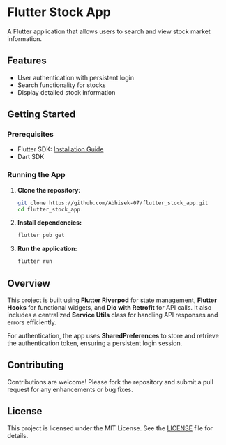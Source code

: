 # Flutter Stock App

A Flutter application that allows users to search and view stock market information.

## Features

- User authentication with persistent login
- Search functionality for stocks
- Display detailed stock information

## Getting Started

### Prerequisites

- Flutter SDK: [Installation Guide](https://flutter.dev/docs/get-started/install)
- Dart SDK

### Running the App

1. **Clone the repository:**

   ```bash
   git clone https://github.com/Abhisek-07/flutter_stock_app.git
   cd flutter_stock_app
   ```

2. **Install dependencies:**

   ```bash
   flutter pub get
   ```

3. **Run the application:**

   ```bash
   flutter run
   ```

## Overview

This project is built using **Flutter Riverpod** for state management, **Flutter Hooks** for functional widgets, and **Dio with Retrofit** for API calls. It also includes a centralized **Service Utils** class for handling API responses and errors efficiently.

For authentication, the app uses **SharedPreferences** to store and retrieve the authentication token, ensuring a persistent login session.

## Contributing

Contributions are welcome! Please fork the repository and submit a pull request for any enhancements or bug fixes.

## License

This project is licensed under the MIT License. See the [LICENSE](LICENSE) file for details.

